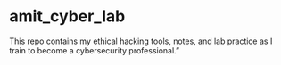 # amit_cyber_lab
This repo contains my ethical hacking tools, notes, and lab practice as I train to become a cybersecurity professional.”
